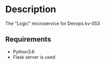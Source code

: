 # Description
The "Logic" microservice for Devops kv-053
## Requirements 
* Python3.6
* Flask server is used

